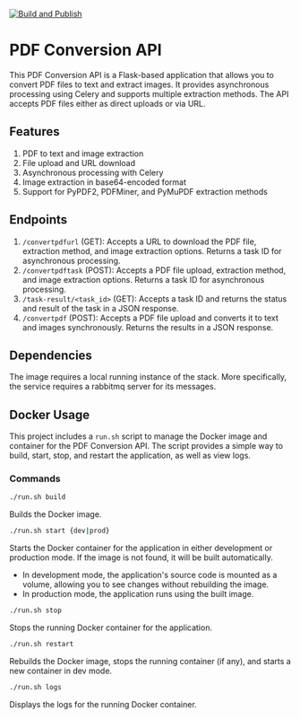 [![Build and Publish](https://github.com/DARPA-ASKEM/hmi-extraction-service/actions/workflows/publish.yaml/badge.svg?event=push)](https://github.com/DARPA-ASKEM/hmi-extraction-service/actions/workflows/publish.yaml)

# PDF Conversion API

This PDF Conversion API is a Flask-based application that allows you to convert PDF files to text and extract images. It provides asynchronous processing using Celery and supports multiple extraction methods. The API accepts PDF files either as direct uploads or via URL.

## Features

1. PDF to text and image extraction
2. File upload and URL download
3. Asynchronous processing with Celery
4. Image extraction in base64-encoded format
5. Support for PyPDF2, PDFMiner, and PyMuPDF extraction methods

## Endpoints

1. `/convertpdfurl` (GET): Accepts a URL to download the PDF file, extraction method, and image extraction options. Returns a task ID for asynchronous processing.
2. `/convertpdftask` (POST): Accepts a PDF file upload, extraction method, and image extraction options. Returns a task ID for asynchronous processing.
3. `/task-result/<task_id>` (GET): Accepts a task ID and returns the status and result of the task in a JSON response.
4. `/convertpdf` (POST): Accepts a PDF file upload and converts it to text and images synchronously. Returns the results in a JSON response.

## Dependencies

The image requires a local running instance of the stack.  More specifically, the service requires a rabbitmq server for its messages.

## Docker Usage

This project includes a `run.sh` script to manage the Docker image and container for the PDF Conversion API. The script provides a simple way to build, start, stop, and restart the application, as well as view logs.

### Commands

```bash
./run.sh build
```

Builds the Docker image.

```bash
./run.sh start {dev|prod}
```

Starts the Docker container for the application in either development or production mode. If the image is not found, it will be built automatically.

- In development mode, the application's source code is mounted as a volume, allowing you to see changes without rebuilding the image.
- In production mode, the application runs using the built image.

```bash
./run.sh stop
```

Stops the running Docker container for the application.

```bash
./run.sh restart
```

Rebuilds the Docker image, stops the running container (if any), and starts a new container in dev mode.

```bash
./run.sh logs
```

Displays the logs for the running Docker container.
